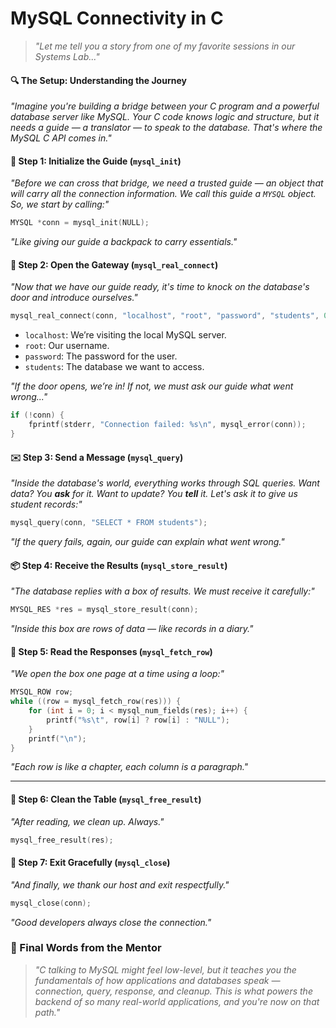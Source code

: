 # MySQL Connectivity in C

> *"Let me tell you a story from one of my favorite sessions in our Systems Lab..."*

#### 🔍 **The Setup: Understanding the Journey**

*"Imagine you're building a bridge between your C program and a powerful database server like MySQL. Your C code knows logic and structure, but it needs a guide — a translator — to speak to the database. That's where the MySQL C API comes in."*

#### 🧭 **Step 1: Initialize the Guide (`mysql_init`)**

*"Before we can cross that bridge, we need a trusted guide — an object that will carry all the connection information. We call this guide a `MYSQL` object. So, we start by calling:"*

```c
MYSQL *conn = mysql_init(NULL);
```
*"Like giving our guide a backpack to carry essentials."*

#### 🔑 **Step 2: Open the Gateway (`mysql_real_connect`)**

*"Now that we have our guide ready, it's time to knock on the database's door and introduce ourselves."*

```c
mysql_real_connect(conn, "localhost", "root", "password", "students", 0, NULL, 0);
```
* `localhost`: We’re visiting the local MySQL server.
* `root`: Our username.
* `password`: The password for the user.
* `students`: The database we want to access.

*"If the door opens, we’re in! If not, we must ask our guide what went wrong..."*

```c
if (!conn) {
    fprintf(stderr, "Connection failed: %s\n", mysql_error(conn));
}
```

#### ✉️ **Step 3: Send a Message (`mysql_query`)**

*"Inside the database's world, everything works through SQL queries. Want data? You **ask** for it. Want to update? You **tell** it. Let's ask it to give us student records:"*

```c
mysql_query(conn, "SELECT * FROM students");
```

*"If the query fails, again, our guide can explain what went wrong."*

#### 📦 **Step 4: Receive the Results (`mysql_store_result`)**

*"The database replies with a box of results. We must receive it carefully:"*

```c
MYSQL_RES *res = mysql_store_result(conn);
```

*"Inside this box are rows of data — like records in a diary."*

#### 🧾 **Step 5: Read the Responses (`mysql_fetch_row`)**

*"We open the box one page at a time using a loop:"*

```c
MYSQL_ROW row;
while ((row = mysql_fetch_row(res))) {
    for (int i = 0; i < mysql_num_fields(res); i++) {
        printf("%s\t", row[i] ? row[i] : "NULL");
    }
    printf("\n");
}
```

*"Each row is like a chapter, each column is a paragraph."*

---

#### 🧹 **Step 6: Clean the Table (`mysql_free_result`)**

*"After reading, we clean up. Always."*

```c
mysql_free_result(res);
```

#### 🔐 **Step 7: Exit Gracefully (`mysql_close`)**

*"And finally, we thank our host and exit respectfully."*

```c
mysql_close(conn);
```

*"Good developers always close the connection."*

### 🎁 Final Words from the Mentor

> *"C talking to MySQL might feel low-level, but it teaches you the fundamentals of how applications and databases speak — connection, query, response, and cleanup. This is what powers the backend of so many real-world applications, and you're now on that path."*
 